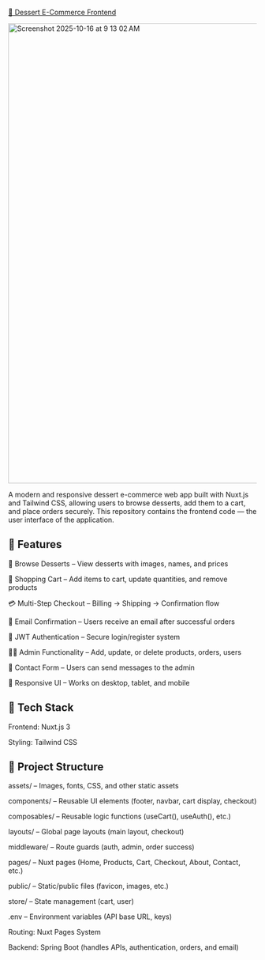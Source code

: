 <a href="https://ddshop-frontend.onrender.com/">🍰 Dessert E-Commerce Frontend</a>

<img width="1552" height="931" alt="Screenshot 2025-10-16 at 9 13 02 AM" src="https://github.com/user-attachments/assets/4615f9af-1418-4bee-afb0-40332a71ae06" />

A modern and responsive dessert e-commerce web app built with Nuxt.js and Tailwind CSS, allowing users to browse desserts, add them to a cart, and place orders securely.
This repository contains the frontend code — the user interface of the application.

## **🚀 Features**

🧁 Browse Desserts – View desserts with images, names, and prices

🛒 Shopping Cart – Add items to cart, update quantities, and remove products

💳 Multi-Step Checkout – Billing → Shipping → Confirmation flow

📧 Email Confirmation – Users receive an email after successful orders

🔐 JWT Authentication – Secure login/register system

👩‍💼 Admin Functionality – Add, update, or delete products, orders, users

💬 Contact Form – Users can send messages to the admin

📱 Responsive UI – Works on desktop, tablet, and mobile


## **🧩 Tech Stack**

Frontend: Nuxt.js 3

Styling: Tailwind CSS


## **🧠 Project Structure**

assets/ – Images, fonts, CSS, and other static assets

components/ – Reusable UI elements (footer, navbar, cart display, checkout)

composables/ – Reusable logic functions (useCart(), useAuth(), etc.)

layouts/ – Global page layouts (main layout, checkout)

middleware/ – Route guards (auth, admin, order success)

pages/ – Nuxt pages (Home, Products, Cart, Checkout, About, Contact, etc.)

public/ – Static/public files (favicon, images, etc.)

store/ – State management (cart, user)

.env – Environment variables (API base URL, keys)

Routing: Nuxt Pages System

Backend: Spring Boot (handles APIs, authentication, orders, and email)
